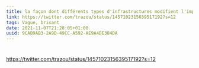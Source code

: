 ```yaml
---
title: la façon dont différents types d'infrastructures modifient l'impact des vagues.
link: https://twitter.com/trazou/status/1457102315639517192?s=12
tags: Vague, brisant
date: 2021-11-07T21:28:05+01:00
uuid: 9CAB9AB3-2A9D-49CC-A592-AE9A4DE384DA
---
```

# 

https://twitter.com/trazou/status/1457102315639517192?s=12

![]()

